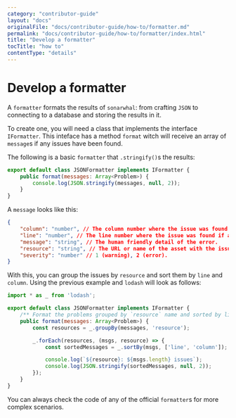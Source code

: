 ```yaml
---
category: "contributor-guide"
layout: "docs"
originalFile: "docs/contributor-guide/how-to/formatter.md"
permalink: "docs/contributor-guide/how-to/formatter/index.html"
title: "Develop a formatter"
tocTitle: "how to"
contentType: "details"
---
```

# Develop a formatter

A `formatter` formats the results of `sonarwhal`: from crafting `JSON` to
connecting to a database and storing the results in it.

To create one, you will need a class that implements the interface
`IFormatter`. This inteface has a method `format` witch will receive an
array of `message`s if any issues have been found.

The following is a basic `formatter` that `.stringify()`s the results:

```js
export default class JSONFormatter implements IFormatter {
    public format(messages: Array<Problem>) {
        console.log(JSON.stringify(messages, null, 2));
    }
}
```

A `message` looks like this:

```json
{
    "column": "number", // The column number where the issue was found if applicable.
    "line": "number", // The line number where the issue was found if applicable.
    "message": "string", // The human friendly detail of the error.
    "resource": "string", // The URL or name of the asset with the issue.
    "severity": "number" // 1 (warning), 2 (error).
}
```

With this, you can group the issues by `resource` and sort them by
`line` and `column`. Using the previous example and `lodash` will
look as follows:

```js
import * as _ from 'lodash';

export default class JSONFormatter implements IFormatter {
    /** Format the problems grouped by `resource` name and sorted by line and column number */
    public format(messages: Array<Problem>) {
        const resources = _.groupBy(messages, 'resource');

        _.forEach(resources, (msgs, resource) => {
            const sortedMessages = _.sortBy(msgs, ['line', 'column']);

            console.log(`${resource}: ${msgs.length} issues`);
            console.log(JSON.stringify(sortedMessages, null, 2));
        });
    }
}
```

You can always check the code of any of the official `formatter`s for
more complex scenarios.

